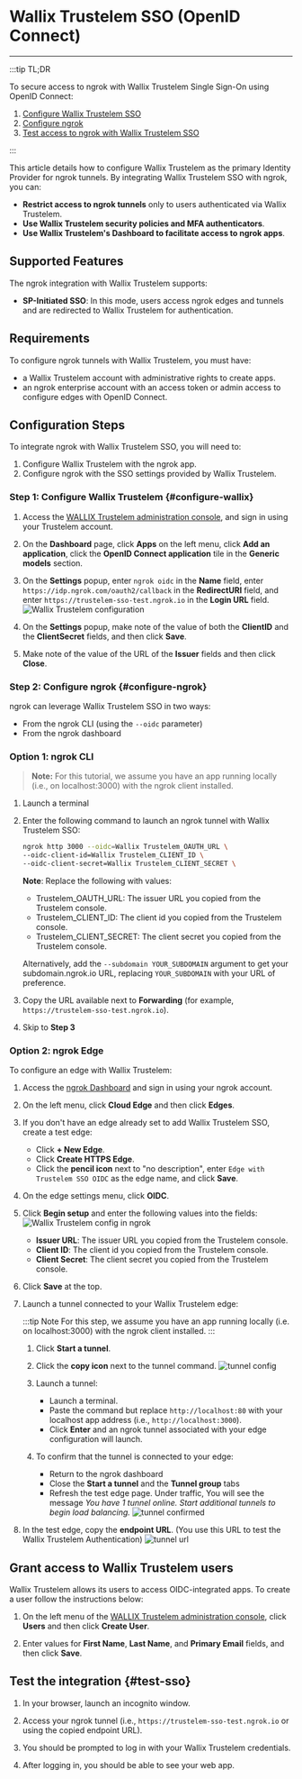 # Wallix Trustelem SSO (OpenID Connect)
------------

:::tip TL;DR

To secure access to ngrok with Wallix Trustelem Single Sign-On using OpenID Connect:
1. [Configure Wallix Trustelem SSO](#configure-wallix)
1. [Configure ngrok](#configure-ngrok)
1. [Test access to ngrok with Wallix Trustelem SSO](#test-sso)

:::

This article details how to configure Wallix Trustelem as the primary Identity Provider for ngrok tunnels.
By integrating Wallix Trustelem SSO with ngrok, you can:

- **Restrict access to ngrok tunnels** only to users authenticated via Wallix Trustelem.
- **Use Wallix Trustelem security policies and MFA authenticators**.
- **Use Wallix Trustelem's Dashboard to facilitate access to ngrok apps**.

## Supported Features

The ngrok integration with Wallix Trustelem supports:

- **SP-Initiated SSO**: In this mode, users access ngrok edges and tunnels and are redirected to Wallix Trustelem for authentication.

## Requirements

To configure ngrok tunnels with Wallix Trustelem, you must have:

- a Wallix Trustelem account with administrative rights to create apps.
- an ngrok enterprise account with an access token or admin access to configure edges with OpenID Connect.


## Configuration Steps

To integrate ngrok with Wallix Trustelem SSO, you will need to:

1. Configure Wallix Trustelem with the ngrok app.
1. Configure ngrok with the SSO settings provided by Wallix Trustelem.

### **Step 1**: Configure Wallix Trustelem {#configure-wallix}

1. Access the [WALLIX Trustelem administration console](https://admin.trustelem.com/login), and sign in using your Trustelem account.

1. On the **Dashboard** page, click **Apps** on the left menu, click **Add an application**, click the **OpenID Connect application** tile in the **Generic models** section.

1. On the **Settings** popup, enter `ngrok oidc` in the **Name** field, enter `https://idp.ngrok.com/oauth2/callback` in the **RedirectURI** field, and enter `https://trustelem-sso-test.ngrok.io` in the **Login URL** field.
    ![Wallix Trustelem configuration](img/ngrok_url_configuration_trustelem.png)

1. On the **Settings** popup, make note of the value of both the **ClientID** and the **ClientSecret** fields, and then click **Save**.

1. Make note of the value of the URL of the **Issuer** fields and then click **Close**.


### **Step 2**: Configure ngrok {#configure-ngrok}

ngrok can leverage Wallix Trustelem SSO in two ways:

- From the ngrok CLI (using the `--oidc` parameter)
- From the ngrok dashboard

### **Option 1**: ngrok CLI

> **Note:** For this tutorial, we assume you have an app running locally (i.e., on localhost:3000) with the ngrok client installed.

1. Launch a terminal

1. Enter the following command to launch an ngrok tunnel with Wallix Trustelem SSO:
    ```bash
    ngrok http 3000 --oidc=Wallix Trustelem_OAUTH_URL \
    --oidc-client-id=Wallix Trustelem_CLIENT_ID \
    --oidc-client-secret=Wallix Trustelem_CLIENT_SECRET \
    ```
    **Note**: Replace the following with values:
    - Trustelem_OAUTH_URL: The issuer URL you copied from the Trustelem console.
    - Trustelem_CLIENT_ID: The client id you copied from the Trustelem console.
    - Trustelem_CLIENT_SECRET: The client secret you copied from the Trustelem console.
    
    Alternatively, add the `--subdomain YOUR_SUBDOMAIN` argument to get your subdomain.ngrok.io URL, replacing `YOUR_SUBDOMAIN` with your URL of preference.

1. Copy the URL available next to **Forwarding** (for example, `https://trustelem-sso-test.ngrok.io`).

1. Skip to **Step 3**

### **Option 2**: ngrok Edge

To configure an edge with Wallix Trustelem:

1. Access the [ngrok Dashboard](https://dashboard.ngrok.com/) and sign in using your ngrok account.

1. On the left menu, click **Cloud Edge** and then click **Edges**.

1. If you don't have an edge already set to add Wallix Trustelem SSO, create a test edge:
    * Click **+ New Edge**.
    * Click **Create HTTPS Edge**.
    * Click the **pencil icon** next to "no description", enter `Edge with Trustelem SSO OIDC` as the edge name, and click **Save**.

1. On the edge settings menu, click **OIDC**.

1. Click **Begin setup** and enter the following values into the fields:
    ![Wallix Trustelem config in ngrok](img/trustelem-1.png)

    * **Issuer URL**: The issuer URL you copied from the Trustelem console. 
    * **Client ID**: The client id you copied from the Trustelem console.
    * **Client Secret**: The client secret you copied from the Trustelem console.

1. Click **Save** at the top.

1. Launch a tunnel connected to your Wallix Trustelem edge:

    :::tip Note 
    For this step, we assume you have an app running locally (i.e. on localhost:3000) with the ngrok client installed.
    :::

    1. Click **Start a tunnel**.

    1. Click the **copy icon** next to the tunnel command.
        ![tunnel config](img/trustelem-2.png)

    1. Launch a tunnel:
        * Launch a terminal.
        * Paste the command but replace `http://localhost:80` with your localhost app address (i.e., `http://localhost:3000`).
        * Click **Enter** and an ngrok tunnel associated with your edge configuration will launch.

    1. To confirm that the tunnel is connected to your edge:
        * Return to the ngrok dashboard
        * Close the **Start a tunnel** and the **Tunnel group** tabs
        * Refresh the test edge page. Under traffic, You will see the message _You have 1 tunnel online. Start additional tunnels to begin load balancing._
        ![tunnel confirmed](img/trustelem-3.png)

1. In the test edge, copy the **endpoint URL**. (You use this URL to test the Wallix Trustelem Authentication)
    ![tunnel url](img/trustelem-4.png)


## Grant access to Wallix Trustelem users

Wallix Trustelem allows its users to access OIDC-integrated apps.
To create a user follow the instructions below:

1. On the left menu of the [WALLIX Trustelem administration console](https://admin.trustelem.com/login), click **Users** and then click **Create User**.

1. Enter values for **First Name**, **Last Name**, and **Primary Email** fields, and then click **Save**.


## Test the integration {#test-sso}

1. In your browser, launch an incognito window.

1. Access your ngrok tunnel (i.e., `https://trustelem-sso-test.ngrok.io` or using the copied endpoint URL).

1. You should be prompted to log in with your Wallix Trustelem credentials.

1. After logging in, you should be able to see your web app.

